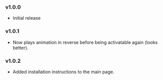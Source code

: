 ### v1.0.0
* Initial release

### v1.0.1
* Now plays animation in reverse before being activatable again (looks better).

### v1.0.2
* Added installation instructions to the main page.